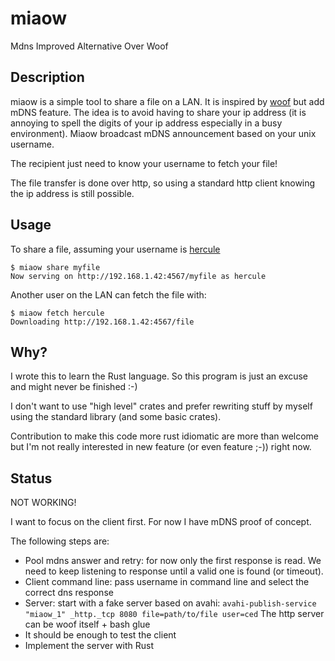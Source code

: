 # miaow
Mdns Improved Alternative Over Woof

## Description

miaow is a simple tool to share a file on a LAN. It is inspired by
[woof](http://www.home.unix-ag.org/simon/woof.html) but add mDNS feature. The
idea is to avoid having to share your ip address (it is annoying to spell the
digits of your ip address especially in a busy environment). Miaow broadcast
mDNS announcement based on your unix username.

The recipient just need to know your username to fetch your file!

The file transfer is done over http, so using a standard http client knowing
the ip address is still possible.

## Usage

To share a file, assuming your username is [hercule](https://en.wikipedia.org/wiki/Spiff_and_Hercules)

```
$ miaow share myfile
Now serving on http://192.168.1.42:4567/myfile as hercule
```

Another user on the LAN can fetch the file with:

```
$ miaow fetch hercule
Downloading http://192.168.1.42:4567/file
```

## Why?

I wrote this to learn the Rust language. So this program is just an excuse and
might never be finished :-)

I don't want to use "high level" crates and prefer rewriting stuff by myself
using the standard library (and some basic crates).

Contribution to make this code more rust idiomatic are more than welcome but I'm
not really interested in new feature (or even feature ;-)) right now.

## Status

NOT WORKING!

I want to focus on the client first. For now I have mDNS proof of concept.

The following steps are:

 * Pool mdns answer and retry: for now only the first response is read. We need
   to keep listening to response until a valid one is found (or timeout).
 * Client command line: pass username in command line and select the correct dns
   response
 * Server: start with a fake server based on avahi:
 `avahi-publish-service "miaow_1" _http._tcp 8080 file=path/to/file user=ced`
The http server can be woof itself + bash glue
 * It should be enough to test the client
 * Implement the server with Rust
